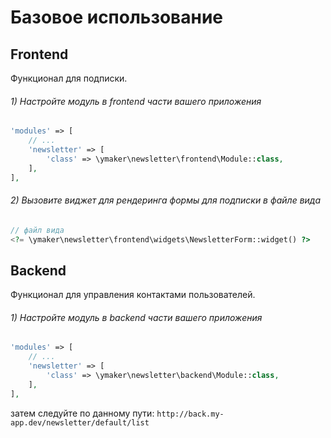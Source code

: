 Базовое использование
=====================

Frontend
--------
Функционал для подписки.

###### 1) Настройте модуль в frontend части вашего приложения
```php
'modules' => [
    // ...
    'newsletter' => [
        'class' => \ymaker\newsletter\frontend\Module::class,
    ],
],
```

###### 2) Вызовите виджет для рендеринга формы для подписки в файле вида
```php
// файл вида
<?= \ymaker\newsletter\frontend\widgets\NewsletterForm::widget() ?>
```

Backend
-------
Функционал для управления контактами пользователей.

###### 1) Настройте модуль в backend части вашего приложения
```php
'modules' => [
    // ...
    'newsletter' => [
        'class' => \ymaker\newsletter\backend\Module::class,
    ],
],
```
затем следуйте по данному пути: `http://back.my-app.dev/newsletter/default/list`
